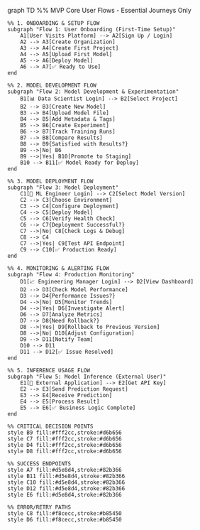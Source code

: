 graph TD
    %% MVP Core User Flows - Essential Journeys Only

    %% 1. ONBOARDING & SETUP FLOW
    subgraph "Flow 1: User Onboarding (First-Time Setup)"
        A1[User Visits Platform] --> A2[Sign Up / Login]
        A2 --> A3[Create Organization]
        A3 --> A4[Create First Project]
        A4 --> A5[Upload First Model]
        A5 --> A6[Deploy Model]
        A6 --> A7[✅ Ready to Use]
    end

    %% 2. MODEL DEVELOPMENT FLOW
    subgraph "Flow 2: Model Development & Experimentation"
        B1[📊 Data Scientist Login] --> B2[Select Project]
        B2 --> B3[Create New Model]
        B3 --> B4[Upload Model File]
        B4 --> B5[Add Metadata & Tags]
        B5 --> B6[Create Experiment]
        B6 --> B7[Track Training Runs]
        B7 --> B8[Compare Results]
        B8 --> B9{Satisfied with Results?}
        B9 -->|No| B6
        B9 -->|Yes| B10[Promote to Staging]
        B10 --> B11[✅ Model Ready for Deploy]
    end

    %% 3. MODEL DEPLOYMENT FLOW
    subgraph "Flow 3: Model Deployment"
        C1[🚀 ML Engineer Login] --> C2[Select Model Version]
        C2 --> C3[Choose Environment]
        C3 --> C4[Configure Deployment]
        C4 --> C5[Deploy Model]
        C5 --> C6[Verify Health Check]
        C6 --> C7{Deployment Successful?}
        C7 -->|No| C8[Check Logs & Debug]
        C8 --> C4
        C7 -->|Yes| C9[Test API Endpoint]
        C9 --> C10[✅ Production Ready]
    end

    %% 4. MONITORING & ALERTING FLOW
    subgraph "Flow 4: Production Monitoring"
        D1[📈 Engineering Manager Login] --> D2[View Dashboard]
        D2 --> D3[Check Model Performance]
        D3 --> D4{Performance Issues?}
        D4 -->|No| D5[Monitor Trends]
        D4 -->|Yes| D6[Investigate Alert]
        D6 --> D7[Analyze Metrics]
        D7 --> D8{Need Rollback?}
        D8 -->|Yes| D9[Rollback to Previous Version]
        D8 -->|No| D10[Adjust Configuration]
        D9 --> D11[Notify Team]
        D10 --> D11
        D11 --> D12[✅ Issue Resolved]
    end

    %% 5. INFERENCE USAGE FLOW
    subgraph "Flow 5: Model Inference (External User)"
        E1[🤖 External Application] --> E2[Get API Key]
        E2 --> E3[Send Prediction Request]
        E3 --> E4[Receive Prediction]
        E4 --> E5[Process Result]
        E5 --> E6[✅ Business Logic Complete]
    end

    %% CRITICAL DECISION POINTS
    style B9 fill:#fff2cc,stroke:#d6b656
    style C7 fill:#fff2cc,stroke:#d6b656
    style D4 fill:#fff2cc,stroke:#d6b656
    style D8 fill:#fff2cc,stroke:#d6b656

    %% SUCCESS ENDPOINTS
    style A7 fill:#d5e8d4,stroke:#82b366
    style B11 fill:#d5e8d4,stroke:#82b366
    style C10 fill:#d5e8d4,stroke:#82b366
    style D12 fill:#d5e8d4,stroke:#82b366
    style E6 fill:#d5e8d4,stroke:#82b366

    %% ERROR/RETRY PATHS
    style C8 fill:#f8cecc,stroke:#b85450
    style D6 fill:#f8cecc,stroke:#b85450